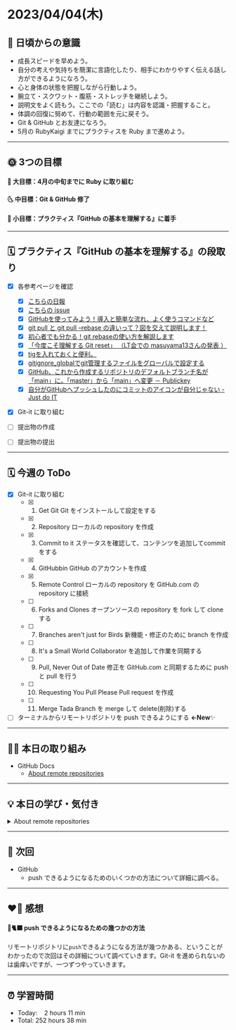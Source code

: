 # 2023/04/04(木)
## 🕺 日頃からの意識
- 成長スピードを早めよう。
- 自分の考えや気持ちを簡潔に言語化したり、相手にわかりやすく伝える話し方ができるようになろう。
- 心と身体の状態を把握しながら行動しよう。
- 腕立て・スクワット・腹筋・ストレッチを継続しよう。
- 説明文をよく読もう。ここでの「読む」は内容を認識・把握すること。
- 体調の回復に努めて、行動の範囲を元に戻そう。
- Git & GitHub とお友達になろう。
- 5月の RubyKaigi までにプラクティスを Ruby まで進めよう。

---


## 🌞 3つの目標
#### 🌝 大目標：4月の中旬までに Ruby に取り組む
#### 🌜 中目標：Git & GitHub 修了
#### 🌚 小目標：プラクティス『GitHub の基本を理解する』に着手

---


## 🗓️ プラクティス『GitHub の基本を理解する』の段取り
- [x] 各参考ページを確認
  - [x] [こちらの日報](https://bootcamp.fjord.jp/reports/24447#comment_48036)
  - [x] [こちらの issue](https://github.com/jlord/patchwork/issues/27932)
  - [x] [GitHubを使ってみよう！導入と簡単な流れ、よく使うコマンドなど](https://wp.yat-net.com/?p=3874)
  - [x] [git pull と git pull –rebase の違いって？図を交えて説明します！](https://kray.jp/blog/git-pull-rebase/)
  - [x] [初心者でも分かる！git rebaseの使い方を解説します](https://liginc.co.jp/web/tool/79390)
  - [x] [「今度こそ理解する Git reset」 （LT会での masuyama13さんの発表 ）](https://speakerdeck.com/masuyama13/git-reset-200822)
  - [x] [tigを入れておくと便利。](https://qiita.com/suino/items/b0dae7e00bd7165f79ea)
  - [x] [gitignore_globalでgit管理するファイルをグローバルで設定する](https://qiita.com/miyarappo/items/66d6212d312a68fa3b99)
  - [x] [GitHub、これから作成するリポジトリのデフォルトブランチ名が「main」に。「master」から「main」へ変更 － Publickey](https://www.publickey1.jp/blog/20/githubmainmastermain.html)
  - [x] [自分がGitHubへプッシュしたのにコミットのアイコンが自分じゃない - Just do IT](https://k-koh.hatenablog.com/entry/2020/02/01/160119)
- [x] Git-it に取り組む
- [ ] 提出物の作成
- [ ] 提出物の提出


---


## 🗓️ 今週の ToDo
- [x] Git-it に取り組む
  - [x] 1. Get Git Git をインストールして設定をする
  - [x] 2. Repository ローカルの repository を作成
  - [x] 3. Commit to it ステータスを確認して、コンテンツを追加してcommitをする
  - [x] 4. GitHubbin GitHub のアカウントを作成
  - [x] 5. Remote Control ローカルの repository を GitHub.com の repository に接続
  - [ ] 6. Forks and Clones オープンソースの repository を fork して clone する
  - [ ] 7. Branches aren't just for Birds 新機能・修正のために branch を作成
  - [ ] 8. It's a Small World Collaborator を追加して作業を同期する
  - [ ] 9. Pull, Never Out of Date 修正を GitHub.com と同期するために push と pull を行う
  - [ ] 10. Requesting You Pull Please Pull request を作成
  - [ ] 11. Merge Tada Branch を merge して delete(削除)する
- [ ] ターミナルからリモートリポジトリを push できるようにする **←New**✨

---


## ✍🏻 本日の取り組み
- GitHub Docs
   - [About remote repositories](https://docs.github.com/en/get-started/getting-started-with-git/about-remote-repositories)
---


## 💡 本日の学び・気付き
<details><summary>About remote repositories</summary>
### リモートリポジトリに push できない
ターミナルで`git push origin main`を入力すると以下の内容が表示。
```
git push origin main
Username for 'https://github.com':
Password for 'https://YSWEngineer@github.com': 
remote: Support for password authentication was removed on August 13, 2021.
remote: Please see https://docs.github.com/get-started/getting-started-with-git/about-remote-repositories#cloning-with-https-urls for information on currently recommended modes of authentication.
```
- 2021年8月13日にパスワード認証のサポートがなくなった。
- リモートリポジトリにおいて、現在推奨されている認証モードについての情報は GitHub Docs を参照すること。

とあったので、[About remote repositories](https://docs.github.com/en/get-started/getting-started-with-git/about-remote-repositories)でリモートリポジトリと現在推奨されている認証モードについて調べることになりました。

### push できるアドレス
`push`ができるのは2種類のアドレスだけ
- HTTPS の URL (例: https://github.com/user/repo.git)
- SSH の URL (例: git@github.com:user/repo.git)

### HTTPS の URL の場合
リモートリポジトリに`git clone`, `git fetch`, `git pull`, `git push`を実行した場合、Git では GitHub のユーザー名とパスワードが要求される。 Git からパスワードの入力するダイアログが表示されたら、personal access token（PAT） を入力すること。そして、より安全な認証方法を優先し Git のパスワード認証はなくなったとのこと。

### SSH の URL の場合
コンピューターに SSH キーの組を生成し、GitHub.comのアカウントに公開キーを追加する必要がある。 リモートリポジトリに`git clone`, `git fetch`, `git pull`, `git push`を実行した場合、パスワードの入力を求めるダイアログが表示され、SSH キーのパスフレーズを指定する必要がある。だが、SSHキーを使用するたびにパスフレーズを入力する必要がないように、SSHキーを保護し、認証エージェントを設定することができる。

### GitHub CLI をインストールの場合
GitHub CLI は GitHub の機能をコマンドラインから操作するためのツールで、これによりターミナルから直接、リポジトリの管理、issue  の作成、pull request の作成、merge など、GitHub の主要な機能を利用することができる。

</details>

---


## 📍 次回
- GitHub
   - push できるようになるためのいくつかの方法について詳細に調べる。

---


## ❤️‍🔥 感想
#### 🐙🐈‍⬛ push できるようになるための幾つかの方法
リモートリポジトリに`push`できるようになる方法が幾つかある、ということがわかったので次回はその詳細について調べていきます。Git-it を進められないのは歯痒いですが、一つずつやっていきます。

---

## ⏰ 学習時間
- Today:&nbsp;&nbsp;&nbsp; 2 hours 11 min
- Total: 252 hours 38 min
